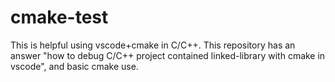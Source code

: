 # cmake-test

This is helpful using vscode+cmake in C/C++. 
This repository has an answer "how to debug C/C++ project contained linked-library with cmake in vscode", and basic cmake use.
